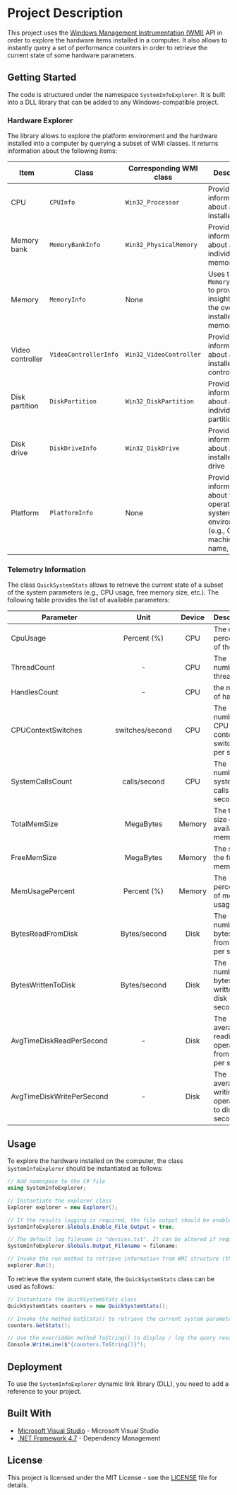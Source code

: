 # Project Description

This project uses the [Windows Management Instrumentation (WMI)](https://docs.microsoft.com/en-us/windows/win32/wmisdk/wmi-start-page) API in order to explore the hardware items installed in a computer. It also allows to instantly query a set of performance counters in order to retrieve the current state of some hardware parameters.

## Getting Started

The code is structured under the namespace `SystemInfoExplorer`. It is built into a DLL library that can be added to any Windows-compatible project.

### Hardware Explorer

The library allows to explore the platform environment and the hardware installed into a computer by querying a subset of WMI classes. It returns information about the following items:

| Item        | Class           | Corresponding WMI class  | Description  |
| ------------- | ------------- | ----- | ----- |
| CPU      | `CPUInfo` | `Win32_Processor` | Provides information about an installed CPU |
| Memory bank      | `MemoryBankInfo` | `Win32_PhysicalMemory` | Provides information about an individual memory bank |
| Memory      | `MemoryInfo` | None | Uses the class `MemoryBankInfo` to provide insights about the overall installed memory |
| Video controller      | `VideoControllerInfo` | `Win32_VideoController` | Provides information about an installed video controller |
| Disk partition      | `DiskPartition` |  `Win32_DiskPartition` | Provides information about an individual disk partition |
| Disk drive      | `DiskDriveInfo` | `Win32_DiskDrive` | Provides information about an installed disk drive |
| Platform      | `PlatformInfo` | None | Provides information about the operating system environment (e.g., OS, machine name, etc.) |


### Telemetry Information

The class `QuickSystemStats` allows to retrieve the current state of a subset of the system parameters (e.g., CPU usage, free memory size, etc.). The following table provides the list of available parameters:

| Parameter        | Unit | Device           | Description  |
| ------------- | :-----: | :-------------: | ----- |
| CpuUsage     | Percent (%) | CPU | The usage percentage of the CPU |
| ThreadCount     | - | CPU      |   The number of threads |
| HandlesCount | - | CPU     |    the number of handles |
| CPUContextSwitches | switches/second | CPU     |    The number of CPU context switches per second |
| SystemCallsCount | calls/second | CPU     |    The number of system calls per second |
| TotalMemSize | MegaBytes | Memory     |    The total size of available memory |
| FreeMemSize | MegaBytes | Memory     |    The size of the free memory |
| MemUsagePercent | Percent (%) | Memory     |    The percentage of memory usage |
| BytesReadFromDisk     | Bytes/second | Disk      |   The number of bytes read from disk per second |
| BytesWrittenToDisk     | Bytes/second | Disk      |   The number of bytes written to disk per second |
| AvgTimeDiskReadPerSecond | - | Disk     |    The average reading operations from disk per second |
| AvgTimeDiskWritePerSecond | - | Disk     |    The average writing operations to disk per second |


## Usage

To explore the hardware installed on the computer, the class `SystemInfoExplorer` should be instantiated as follows:

```c#
// Add namespace to the C# file
using SystemInfoExplorer;

// Instantiate the explorer class
Explorer explorer = new Explorer();

// If the results logging is required, the file output should be enabled (disabled by default)
SystemInfoExplorer.Globals.Enable_File_Output = true;

// The default log filename is "devices.txt". It can be altered if required as follows:
SystemInfoExplorer.Globals.Output_Filename = filename;

// Invoke the run method to retrieve information from WMI structure (this may take few seconds)
explorer.Run();
```

To retrieve the system current state, the `QuickSystemStats` class can be used as follows:

```c#
// Instantiate the QuickSystemStats class
QuickSystemStats counters = new QuickSystemStats();

// Invoke the method GetStats() to retrieve the current system parameters
counters.GetStats();

// Use the overridden method ToString() to display / log the query results
Console.WriteLine($"{counters.ToString()}");
```

## Deployment

To use the `SystemInfoExplorer` dynamic link library (DLL), you need to add a reference to your project.

## Built With

* [Microsoft Visual Studio](https://visualstudio.microsoft.com/) - Microsoft Visual Studio
* [.NET Framework 4.7](https://dotnet.microsoft.com/download/dotnet-framework/net47) - Dependency Management

## License

This project is licensed under the MIT License - see the [LICENSE](LICENSE) file for details.
